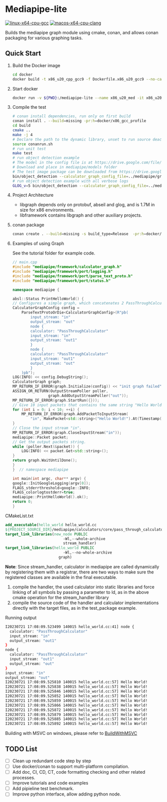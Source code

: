 # Mediapipe-lite
[![linux-x64-cpu-gcc](https://github.com/lzx1413/mediapipe-lite/actions/workflows/linux-x86-cpu-gcc.yml/badge.svg)](https://github.com/lzx1413/mediapipe-lite/actions/workflows/linux-x86-cpu-gcc.yml)
[![macos-x64-cpu-clang](https://github.com/lzx1413/mediapipe-lite/actions/workflows/macos-x86-cpu-clang.yml/badge.svg)](https://github.com/lzx1413/mediapipe-lite/actions/workflows/macos-x86-cpu-clang.yml)

Builds the mediapipe graph module using cmake, conan, and allows conan packaging for various graphing tasks.

## Quick Start
1. Build the Docker image 
    ```bash
    cd docker 
    docker build -t x86_u20_cpp_gcc9 -f Dockerfile.x86_u20_gcc9 --no-cache .
    ```

2. Start docker
    ```bash
    docker run -v ${PWD}:/mediapipe-lite --name x86_u20_med -it x86_u20_cpp_gcc9:latest -c "cd /mediapipe-lite && bash docker/init_zsh.sh && zsh"
    ```
3. Compile the test
    ```bash
    # conan install dependencies, run only on first build
    conan install . --build=missing -pr:h=docker/x86_gcc_profile
    cd build
    cmake ..
    make -j 4
    # Declare the path to the dynamic library, unset to run source deactivate_conanrun.sh
    source conanrun.sh
    # run unit test
    make test
    # run object detection example 
    # The model in the config file is at https://drive.google.com/file/d/1U9cm5qfOxnGwyB6ypJjYvB6OeOjLZqpC/view?usp=drive_link
    # Download and place in mediapipe/models folder
    # The test image package can be downloaded from https://drive.google.com/file/d/1IjP8aT_iQ8fV_FCuUJk8TH3_e1X2Y_3Q/view?usp=drive_link
    bin/object_detection --calculator_graph_config_file=../mediapipe/graphs/object_detection/object_detection_desktop_live.pbtxt --input_video_path=$IMAGE_DIR --output_video_path=$OUTPUT_DIR
    # run object detection example with all verbose logs
    GLOG_v=5 bin/object_detection --calculator_graph_config_file=../mediapipe/graphs/object_detection/object_detection_desktop_live.pbtxt --input_video_path=$IMAGE_DIR --output_video_path=$OUTPUT_DIR
    ```
4. Project Architecture
    * libgraph depends only on protobuf, abseil and glog, and is 1.7M in size for x86 environments.
    * libframework contains libgraph and other auxiliary projects.  
5. conan package
    ```bash 
    conan create . --build=missing -s build_type=Release  -pr:h=docker/x86_gcc_profile
    ```
6. Examples of using Graph
    
    See the tutorial folder for example code.

    ```cpp
    // main.cpp
    #include "mediapipe/framework/calculator_graph.h"
    #include "mediapipe/framework/port/logging.h"
    #include "mediapipe/framework/port/parse_text_proto.h"
    #include "mediapipe/framework/port/status.h"

    namespace mediapipe {

    absl::Status PrintHelloWorld() {
    // Configures a simple graph, which concatenates 2 PassThroughCalculators.
    CalculatorGraphConfig config =
        ParseTextProtoOrDie<CalculatorGraphConfig>(R"pb(
            input_stream: "in"
            output_stream: "out"
            node {
            calculator: "PassThroughCalculator"
            input_stream: "in"
            output_stream: "out1"
            }
            node {
            calculator: "PassThroughCalculator"
            input_stream: "out1"
            output_stream: "out"
            }
        )pb");
    LOG(INFO) << config.DebugString();
    CalculatorGraph graph;
    MP_RETURN_IF_ERROR(graph.Initialize(config)) << "init graph failed";
    ASSIGN_OR_RETURN(OutputStreamPoller poller,
                    graph.AddOutputStreamPoller("out"));
    MP_RETURN_IF_ERROR(graph.StartRun({}));
    // Give 10 input packets that contains the same string "Hello World!".
    for (int i = 0; i < 10; ++i) {
        MP_RETURN_IF_ERROR(graph.AddPacketToInputStream(
            "in", MakePacket<std::string>("Hello World!").At(Timestamp(i))));
    }
    // Close the input stream "in".
    MP_RETURN_IF_ERROR(graph.CloseInputStream("in"));
    mediapipe::Packet packet;
    // Get the output packets string.
    while (poller.Next(&packet)) {
        LOG(INFO) << packet.Get<std::string>();
    }
    return graph.WaitUntilDone();
    }
    }  // namespace mediapipe

    int main(int argc, char** argv) {
    google::InitGoogleLogging(argv[0]);
    FLAGS_stderrthreshold=google::INFO;
    FLAGS_colorlogtostderr=true;
    mediapipe::PrintHelloWorld().ok();
    return 0;
    }
    ```
CMakeList.txt

```cmake
add_executable(hello_world hello_world.cc
${PROJECT_SOURCE_DIR}/mediapipe/calculators/core/pass_through_calculator.cc)
target_link_libraries(new_node PUBLIC 
                          -Wl,--whole-archive 
                          stream_handler)
target_link_libraries(hello_world PUBLIC 
                          -Wl,--no-whole-archive 
                        graph)
```

**Note**: Since stream_handler, calculator in mediapipe are called dynamically by registering them with a registrar, there are two ways to make sure the registered classes are available in the final executable.

1. compile the handler, the used calculator into static libraries and force linking of all symbols by passing a parameter to ld, as in the above cmake operation for the stream_handler library
2. compile the source code of the handler and calculator implementations directly with the target files, as in the test_package example.

Running output
```bash
I20230721 17:08:09.523499 140015 hello_world.cc:41] node {
  calculator: "PassThroughCalculator"
  input_stream: "in"
  output_stream: "out1"
}
node {
  calculator: "PassThroughCalculator"
  input_stream: "out1"
  output_stream: "out"
}
input_stream: "in"
output_stream: "out"
I20230721 17:08:09.525810 140015 hello_world.cc:57] Hello World!
I20230721 17:08:09.525838 140015 hello_world.cc:57] Hello World!
I20230721 17:08:09.525846 140015 hello_world.cc:57] Hello World!
I20230721 17:08:09.525852 140015 hello_world.cc:57] Hello World!
I20230721 17:08:09.525859 140015 hello_world.cc:57] Hello World!
I20230721 17:08:09.525866 140015 hello_world.cc:57] Hello World!
I20230721 17:08:09.525872 140015 hello_world.cc:57] Hello World!
I20230721 17:08:09.525879 140015 hello_world.cc:57] Hello World!
I20230721 17:08:09.525885 140015 hello_world.cc:57] Hello World!
I20230721 17:08:09.525892 140015 hello_world.cc:57] Hello World!
```
Building with MSVC on windows, please refer to [BuildWithMSVC](./doc/build_with_msvc.md)
## TODO List
* [ ] Clean up redundant code step by step
* [ ] Use docker/conan to support multi-platform compilation.
* [ ] Add doc, CI, CD, CT, code formatting checking and other related processes.
* [ ] Improve tutorials and code examples
* [ ] Add pipieline test benchmark.
* [ ] Improve python interface, allow adding python node.